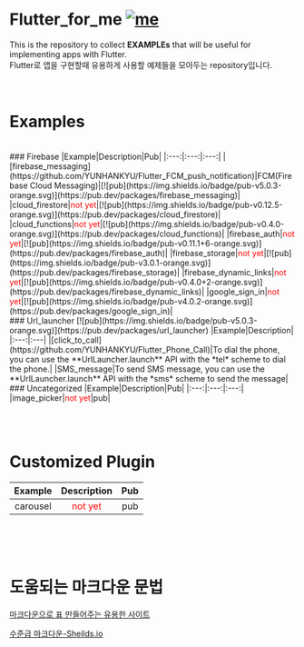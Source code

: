 # Flutter_for_me [![me](https://img.shields.io/badge/YHK-May2nd-red.svg)](https://yunhankyu.github.io/)
This is the repository to collect **EXAMPLEs** that will be useful for implementing apps with Flutter.
<br />Flutter로 앱을 구현할때 유용하게 사용할 예제들을 모아두는 repository입니다. 
<br /><br /><br />
# Examples
<br />
### Firebase
|Example|Description|Pub|
|:---:|:---:|:---:|
|[firebase_messaging](https://github.com/YUNHANKYU/Flutter_FCM_push_notification)|FCM(Firebase Cloud Messaging)|[![pub](https://img.shields.io/badge/pub-v5.0.3-orange.svg)](https://pub.dev/packages/firebase_messaging)|
|cloud_firestore|<span style="color:red">not yet</span>|[![pub](https://img.shields.io/badge/pub-v0.12.5-orange.svg)](https://pub.dev/packages/cloud_firestore)|
|cloud_functions|<span style="color:red">not yet</span>|[![pub](https://img.shields.io/badge/pub-v0.4.0-orange.svg)](https://pub.dev/packages/cloud_functions)|
|firebase_auth|<span style="color:red">not yet</span>|[![pub](https://img.shields.io/badge/pub-v0.11.1+6-orange.svg)](https://pub.dev/packages/firebase_auth)|
|firebase_storage|<span style="color:red">not yet</span>|[![pub](https://img.shields.io/badge/pub-v3.0.1-orange.svg)](https://pub.dev/packages/firebase_storage)|
|firebase_dynamic_links|<span style="color:red">not yet</span>|[![pub](https://img.shields.io/badge/pub-v0.4.0+2-orange.svg)](https://pub.dev/packages/firebase_dynamic_links)|
|google_sign_in|<span style="color:red">not yet</span>|[![pub](https://img.shields.io/badge/pub-v4.0.2-orange.svg)](https://pub.dev/packages/google_sign_in)|

<br />
### Url_launcher [![pub](https://img.shields.io/badge/pub-v5.0.3-orange.svg)](https://pub.dev/packages/url_launcher)
|Example|Description|
|:---:|:---|
|[click_to_call](https://github.com/YUNHANKYU/Flutter_Phone_Call)|To dial the phone, you can use the **UrlLauncher.launch** API with the *tel* scheme to dial the phone.|
|SMS_message|To send SMS message, you can use the **UrlLauncher.launch** API with the *sms* scheme to send the message|

<br />
### Uncategorized
|Example|Description|Pub|
|:---:|:---:|:---:|
|image_picker|<span style="color:red">not yet</span>|pub|


<br /><br />
# Customized Plugin
|Example|Description|Pub|
|:---:|:---:|:---:|
|carousel|<span style="color:red">not yet</span>|pub|
<br /><br /><br />


# 도움되는 마크다운 문법
[마크다운으로 표 만들어주는 유용한 사이트](http://www.tablesgenerator.com/markdown_tables)

[수준급 마크다운-Sheilds.io](https://newhiwoong.github.io/%EA%B8%B0%ED%83%80%20%EC%A0%95%EB%B3%B4%20%EA%B3%B5%EC%9C%A0/%EC%88%98%EC%A4%80%EA%B8%89%EC%9D%98-Github-README.md-%EC%9E%91%EC%84%B1%ED%95%98%EA%B8%B0)

